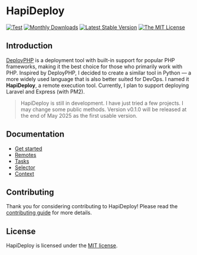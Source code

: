 # HapiDeploy

<a href="https://github.com/hapideploy/hapideploy/actions"><img src="https://github.com/hapideploy/hapideploy/workflows/test/badge.svg" alt="Test"></a>
<a href="https://pypi.org/project/hapideploy"><img src="https://img.shields.io/pypi/dm/hapideploy" alt="Monthly Downloads"></a>
<a href="https://pypi.org/project/hapideploy"><img src="https://img.shields.io/pypi/v/hapideploy" alt="Latest Stable Version"></a>
<a href="https://pypi.org/project/hapideploy"><img src="https://img.shields.io/pypi/l/hapideploy" alt="The MIT License"></a>

## Introduction

[DeployPHP](https://deployer.org) is a deployment tool with built-in support for popular PHP frameworks, making it the best choice for those who primarily work with PHP. Inspired by DeployPHP, I decided to create a similar tool in Python — a more widely used language that is also better suited for DevOps. I named it **HapiDeploy**, a remote execution tool. Currently, I plan to support deploying Laravel and Express (with PM2).

> HapiDeploy is still in development. I have just tried a few projects. I may change some public methods. Version v0.1.0 will be released at the end of May 2025 as the first usable version. 

## Documentation

- [Get started](./docs/get-started.md)
- [Remotes](./docs/remotes.md)
- [Tasks](./docs/tasks.md)
- [Selector](./docs/selector.md)
- [Context](./docs/context.md)

## Contributing

Thank you for considering contributing to HapiDeploy! Please read the [contributing guide](./docs/contributing.md) for more details.

## License

HapiDeploy is licensed under the [MIT license](LICENSE.md).
